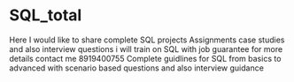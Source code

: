 # SQL_total
Here I would like to share complete SQL projects Assignments case studies and also interview questions i will train on SQL with job guarantee for more details contact me 8919400755
Complete guidlines for SQL from basics to advanced with scenario based questions and also interview guidance 
